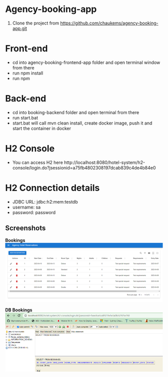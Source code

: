 # Agency-booking-app

1. Clone the project from https://github.com/chaukems/agency-booking-app.git

# Front-end

 - cd into agency-booking-frontend-app folder and open terminal window from there
 - run npm install 
 - run npm
 
# Back-end

 - cd into booking-backend folder and open terminal from there
 - run start.bat
 - start.bat will call mvn clean install, create docker image, push it and start the container in docker

# H2 Console
 - You can access H2 here http://localhost:8080/hotel-system/h2-console/login.do?jsessionid=a75fb4802308197dcab839c4de4b84e0
 
# H2 Connection details

 - JDBC URL: jdbc:h2:mem:testdb
 - username: sa
 - password: password
 
## Screenshots
**Bookings**
![ScreenShot](https://github.com/chaukems/agency-booking-app/blob/main/bookings_095309.png)

**DB Bookings**
 ![ScreenShot](https://github.com/chaukems/agency-booking-app/blob/main/h2_db.png)
 
